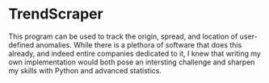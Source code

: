 # TrendScraper
This program can be used to track the origin, spread, and location of user-defined anomalies. While there is a plethora of software that does this already, and indeed entire companies dedicated to it, I knew that writing my own implementation would both pose an intersting challenge and sharpen my skills with Python and advanced statistics. 
